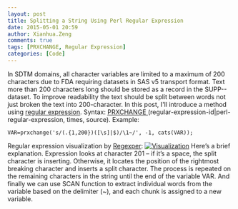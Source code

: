 ```yaml
---
layout: post
title: Splitting a String Using Perl Regular Expression
date: 2015-05-01 20:59
author: Xianhua.Zeng
comments: true
tags: [PRXCHANGE, Regular Expression]
categories: [Code]
---
```

In SDTM domains, all character variables are limited to a maximum of 200 characters due to FDA requiring datasets in SAS v5 transport format. Text more than 200 characters long should be stored as a record in the SUPP--dataset. To improve readability the text should be split between words not just broken the text into 200-character. In this post, I'll introduce a method using <span style="text-decoration: underline;"><a href="https://en.wikipedia.org/wiki/Regular_expression" target="_blank">regular expression</a></span>.
Syntax: <a href="http://support.sas.com/documentation/cdl/en/lefunctionsref/63354/HTML/default/n0r8h2fa8djqf1n1cnenrvm573br.htm" target="_blank"><span style="text-decoration: underline;">PRXCHANGE</span> </a>(regular-expression-id|perl-regular-expression, times, source). Example:
<pre><code>VAR=prxchange('s/(.{1,200})([\s]|$)/\1~/', -1, cats(VAR));</code></pre>
Regular expression visualization by <a href="http://www.regexper.com/" target="_blank"><span style="text-decoration: underline;">Regexper</span></a>:
<a href="http://www.xianhuazeng.com/en/wp-content/uploads/2015/05/Visualization.jpg"><img class="aligncenter size-full" src="http://www.xianhuazeng.com/en/wp-content/uploads/2015/05/Visualization.jpg" alt="Visualization" /></a>
Here’s a brief explanation. Expression looks at character 201 – if it’s a space, the split character is inserting. Otherwise, it locates the position of the rightmost breaking character and inserts a split character. The process is repeated on the remaining characters in the string until the end of the variable VAR. And finally we can use SCAN function to extract individual words from the variable based on the delimiter (~), and each chunk is assigned to a new variable.